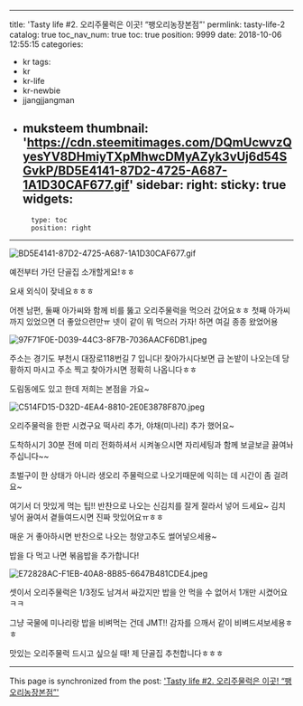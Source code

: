 
---
title: 'Tasty life #2. 오리주물럭은 이곳! “팽오리농장본점”'
permlink: tasty-life-2
catalog: true
toc_nav_num: true
toc: true
position: 9999
date: 2018-10-06 12:55:15
categories:
- kr
tags:
- kr
- kr-life
- kr-newbie
- jjangjjangman
- muksteem
thumbnail: 'https://cdn.steemitimages.com/DQmUcwvzQyesYV8DHmiyTXpMhwcDMyAZyk3vUj6d54SGvkP/BD5E4141-87D2-4725-A687-1A1D30CAF677.gif'
sidebar:
    right:
        sticky: true
widgets:
    -
        type: toc
        position: right
---


![BD5E4141-87D2-4725-A687-1A1D30CAF677.gif](https://cdn.steemitimages.com/DQmUcwvzQyesYV8DHmiyTXpMhwcDMyAZyk3vUj6d54SGvkP/BD5E4141-87D2-4725-A687-1A1D30CAF677.gif)

예전부터 가던 단골집 소개할게요!ㅎㅎ

요새 외식이 잦네요ㅎㅎㅎ

어젠 남편, 둘째 아가씨와 함께 
비를 뚫고 오리주물럭을 먹으러 갔어요ㅎㅎ
첫째 아가씨까지 있었으면 더 좋았으련만ㅠ
넷이 같이 뭐 먹으러 가자! 하면 여길 종종 왔었어용

![97F71F0E-D039-44C3-8F7B-7036AACF6DB1.jpeg](https://cdn.steemitimages.com/DQmSfdmDjn39fenMNtkDnXKWAYENGVsxoWZDpkMJGNNf9NL/97F71F0E-D039-44C3-8F7B-7036AACF6DB1.jpeg)

주소는 경기도 부천시 대장로118번길 7 입니다!
찾아가시다보면 급 논밭이 나오는데 당황하지 마시고 
주소 찍고 찾아가시면 정확히 나옵니다ㅎㅎ

도림동에도 있고 한데 저희는 본점을 가요~

![C514FD15-D32D-4EA4-8810-2E0E3878F870.jpeg](https://cdn.steemitimages.com/DQmZALepQSFM9xm6CofphHp4ZUJVrKadrXGBBWmCKdu82Bi/C514FD15-D32D-4EA4-8810-2E0E3878F870.jpeg)

오리주물럭을 한판 시켰구요
떡사리 추가, 야채(미나리) 추가 했어요~

도착하시기 30분 전에 미리 전화하셔서 시켜놓으시면
자리세팅과 함께 보글보글 끓여놔주십니다~~

초벌구이 한 상태가 아니라 생오리 주물럭으로 
나오기때문에 익히는 데 시간이 좀 걸려요~

여기서 더 맛있게 먹는 팁!!
반찬으로 나오는 신김치를 잘게 잘라서 넣어 드세요~
김치 넣어 끓여서 곁들여드시면 진짜 맛있어요ㅠㅎㅎ

매운 거 좋아하시면 반찬으로 나오는 
청양고추도 썰어넣으세용~

밥을 다 먹고 나면 볶음밥을 추가합니다!

![E72828AC-F1EB-40A8-8B85-6647B481CDE4.jpeg](https://cdn.steemitimages.com/DQmR5a53Nt18UHPyUrFBarDxHiPVCJUYsDKfQKjKbVHQDVZ/E72828AC-F1EB-40A8-8B85-6647B481CDE4.jpeg)

셋이서 오리주물럭은 1/3정도 남겨서 싸갔지만
밥을 안 먹을 수 없어서 1개만 시켰어요ㅋㅋ

그냥 국물에 미나리랑 밥을 비벼먹는 건데 JMT!!
감자를 으깨서 같이 비벼드셔보세용ㅎㅎ

맛있는 오리주물럭 드시고 싶으실 때!
제 단골집 추천합니다ㅎㅎㅎ

- - -

This page is synchronized from the post: ['Tasty life #2. 오리주물럭은 이곳! “팽오리농장본점”'](https://steemit.com/@talkative-bk/tasty-life-2)
